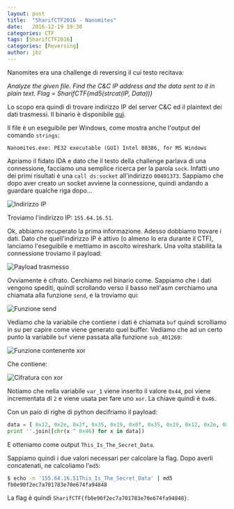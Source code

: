 ```yaml
---
layout: post
title:  "SharifCTF2016 - Nanomites"
date:   2016-12-19 19:30
categories: CTF
tags: [SharifCTF2016]
categories: [Reversing]
author: jbz
---
```


Nanomites era una challenge di reversing il cui testo recitava:

_Analyze the given file. Find the C&C IP address and the data sent to it in plain text.
Flag = SharifCTF{md5(strcat(IP, Data))}_

Lo scopo era quindi di trovare indirizzo IP del server C&C ed il plaintext dei dati trasmessi. Il binario è disponibile [quì](https://github.com/jbzteam/CTF/raw/master/SharifCTF2016/Nanomites/Nanomites.exe).

Il file è un eseguibile per Windows, come mostra anche l'output del comando `strings`:

`Nanomites.exe: PE32 executable (GUI) Intel 80386, for MS Windows`

Apriamo il fidato IDA e dato che il testo della challenge parlava di una connessione, facciamo una semplice ricerca per la parola `sock`. Infatti uno dei primi risultati è una `call ds:socket` all'indirizzo `00401373`. Sappiamo che dopo aver creato un socket avviene la connessione, quindi andando a guardare qualche riga dopo...

![Indirizzo IP](https://github.com/jbzteam/CTF/raw/master/SharifCTF2016/Nanomites/ip_address.png)

Troviamo l'indirizzo IP: `155.64.16.51`.

Ok, abbiamo recuperato la prima informazione. Adesso dobbiamo trovare i dati. Dato che quell'indirizzo IP è attivo (o almeno lo era durante il CTF), lanciamo l'eseguibile e mettiamo in ascolto wireshark. Una volta stabilita la connessione troviamo il payload:

![Payload trasmesso](https://raw.githubusercontent.com/jbzteam/CTF/master/SharifCTF2016/Nanomites/wireshark.png)

Ovviamente è cifrato. Cerchiamo nel binario come. Sappiamo che i dati vengono spediti, quindi scrollando verso il basso nell'asm cerchiamo una chiamata alla funzione `send`, e la troviamo qui:

![Funzione send](https://raw.githubusercontent.com/jbzteam/CTF/master/SharifCTF2016/Nanomites/send.png)

Vediamo che la variabile che contiene i dati è chiamata `buf` quindi scrolliamo in su per capire come viene generato quel buffer. Vediamo che ad un certo punto la variabile `buf` viene passata alla funzione `sub_401260`:

![Funzione contenente xor](https://raw.githubusercontent.com/jbzteam/CTF/master/SharifCTF2016/Nanomites/xor_function.png)

Che contiene:

![Cifratura con xor](https://raw.githubusercontent.com/jbzteam/CTF/master/SharifCTF2016/Nanomites/xor.png)

Notiamo che nella variabile `var_1` viene inserito il valore `0x44`, poi viene incrementata di `2` e viene usata per fare uno `xor`. La chiave quindi è `0x46`.

Con un paio di righe di python decifriamo il payload:

```python
data = [ 0x12, 0x2e, 0x2f, 0x35, 0x19, 0x0f, 0x35, 0x19, 0x12, 0x2e, 0x23, 0x19, 0x15, 0x23, 0x25, 0x34, 0x23, 0x32, 0x19, 0x02, 0x27, 0x32, 0x27, 0x46 ]
print ''.join([chr(x ^ 0x46) for x in data])
```

E otteniamo come output `This_Is_The_Secret_Data`.

Sappiamo quindi i due valori necessari per calcolare la flag. Dopo averli concatenati, ne calcoliamo l'`md5`:

```bash
$ echo -n '155.64.16.51This_Is_The_Secret_Data' | md5
fb0e90f2ec7a701783e70e674fa94848
```

La flag è quindi `SharifCTF{fb0e90f2ec7a701783e70e674fa94848}`.
